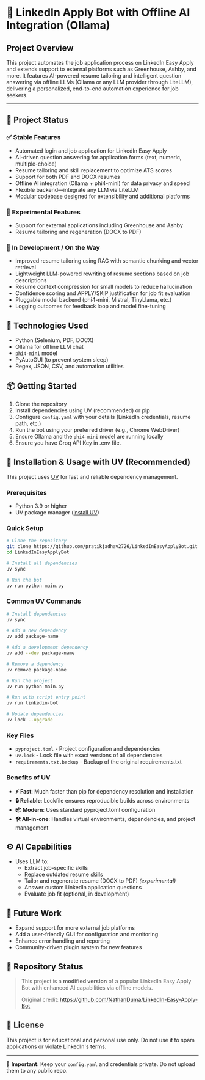 
# 🧠 LinkedIn Apply Bot with Offline AI Integration (Ollama)

## Project Overview

This project automates the job application process on LinkedIn Easy Apply and extends support to external platforms such as Greenhouse, Ashby, and more. It features AI-powered resume tailoring and intelligent question answering via offline LLMs (Ollama or any LLM provider through LiteLLM), delivering a personalized, end-to-end automation experience for job seekers.

---

## 🚦 Project Status

### ✅ Stable Features

- Automated login and job application for LinkedIn Easy Apply
- AI-driven question answering for application forms (text, numeric, multiple-choice)
- Resume tailoring and skill replacement to optimize ATS scores
- Support for both PDF and DOCX resumes
- Offline AI integration (Ollama + phi4-mini) for data privacy and speed
- Flexible backend—integrate any LLM via LiteLLM
- Modular codebase designed for extensibility and additional platforms

### 🧪 Experimental Features

- Support for external applications including Greenhouse and Ashby
- Resume tailoring and regeneration (DOCX to PDF)

### 🚧 In Development / On the Way

- Improved resume tailoring using RAG with semantic chunking and vector retrieval
- Lightweight LLM-powered rewriting of resume sections based on job descriptions
- Resume context compression for small models to reduce hallucination
- Confidence scoring and APPLY/SKIP justification for job fit evaluation
- Pluggable model backend (phi4-mini, Mistral, TinyLlama, etc.)
- Logging outcomes for feedback loop and model fine-tuning


## 🧩 Technologies Used

- Python (Selenium, PDF, DOCX)
- Ollama for offline LLM chat
- `phi4-mini` model
- PyAutoGUI (to prevent system sleep)
- Regex, JSON, CSV, and automation utilities


## 📦 Getting Started

1. Clone the repository
2. Install dependencies using UV (recommended) or pip
3. Configure `config.yaml` with your details (LinkedIn credentials, resume path, etc.)
4. Run the bot using your preferred driver (e.g., Chrome WebDriver)
5. Ensure Ollama and the `phi4-mini` model are running locally
6. Ensure you have Groq API Key in .env file.

## 🚀 Installation & Usage with UV (Recommended)

This project uses [UV](https://docs.astral.sh/uv/) for fast and reliable dependency management.

### Prerequisites
- Python 3.9 or higher
- UV package manager ([install UV](https://docs.astral.sh/uv/getting-started/installation/))

### Quick Setup
```bash
# Clone the repository
git clone https://github.com/pratikjadhav2726/LinkedInEasyApplyBot.git
cd LinkedInEasyApplyBot

# Install all dependencies
uv sync

# Run the bot
uv run python main.py
```

### Common UV Commands
```bash
# Install dependencies
uv sync

# Add a new dependency
uv add package-name

# Add a development dependency
uv add --dev package-name

# Remove a dependency
uv remove package-name

# Run the project
uv run python main.py

# Run with script entry point
uv run linkedin-bot

# Update dependencies
uv lock --upgrade
```

### Key Files
- `pyproject.toml` - Project configuration and dependencies
- `uv.lock` - Lock file with exact versions of all dependencies
- `requirements.txt.backup` - Backup of the original requirements.txt

### Benefits of UV
- **⚡ Fast**: Much faster than pip for dependency resolution and installation
- **🔒 Reliable**: Lockfile ensures reproducible builds across environments
- **📦 Modern**: Uses standard pyproject.toml configuration
- **🛠️ All-in-one**: Handles virtual environments, dependencies, and project management

## ⚙️ AI Capabilities

- Uses LLM to:
  - Extract job-specific skills
  - Replace outdated resume skills
  - Tailor and regenerate resume (DOCX to PDF) *(experimental)*
  - Answer custom LinkedIn application questions
  - Evaluate job fit (optional, in development)

## 🔮 Future Work

- Expand support for more external job platforms
- Add a user-friendly GUI for configuration and monitoring
- Enhance error handling and reporting
- Community-driven plugin system for new features


## 📁 Repository Status

> This project is a **modified version** of a popular LinkedIn Easy Apply Bot with enhanced AI capabilities via offline models.
> 
> Original credit: https://github.com/NathanDuma/LinkedIn-Easy-Apply-Bot

## 📜 License

This project is for educational and personal use only. Do not use it to spam applications or violate LinkedIn's terms.

---

🔐 **Important:** Keep your `config.yaml` and credentials private. Do not upload them to any public repo.
